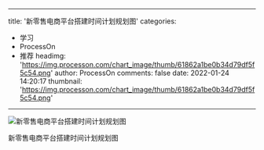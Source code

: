 
---
title: '新零售电商平台搭建时间计划规划图'
categories: 
 - 学习
 - ProcessOn
 - 推荐
headimg: 'https://img.processon.com/chart_image/thumb/61862a1be0b34d79df5f5c54.png'
author: ProcessOn
comments: false
date: 2022-01-24 14:20:17
thumbnail: 'https://img.processon.com/chart_image/thumb/61862a1be0b34d79df5f5c54.png'
---

<div>   
<img class="thumb" alt="新零售电商平台搭建时间计划规划图" src="https://img.processon.com/chart_image/thumb/61862a1be0b34d79df5f5c54.png" referrerpolicy="no-referrer">
<p>新零售电商平台搭建时间计划规划图</p>  
</div>
            